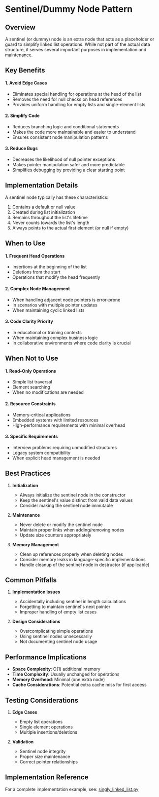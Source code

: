# Sentinel/Dummy Node Pattern

## Overview

A sentinel (or dummy) node is an extra node that acts as a placeholder or guard to simplify linked list operations. While not part of the actual data structure, it serves several important purposes in implementation and maintenance.

## Key Benefits

#### 1. Avoid Edge Cases

- Eliminates special handling for operations at the head of the list
- Removes the need for null checks on head references
- Provides uniform handling for empty lists and single-element lists

#### 2. Simplify Code

- Reduces branching logic and conditional statements
- Makes the code more maintainable and easier to understand
- Ensures consistent node manipulation patterns

#### 3. Reduce Bugs

- Decreases the likelihood of null pointer exceptions
- Makes pointer manipulation safer and more predictable
- Simplifies debugging by providing a clear starting point

## Implementation Details

A sentinel node typically has these characteristics:

1. Contains a default or null value
2. Created during list initialization
3. Remains throughout the list's lifetime
4. Never counts towards the list's length
5. Always points to the actual first element (or null if empty)

## When to Use

#### 1. Frequent Head Operations

- Insertions at the beginning of the list
- Deletions from the start
- Operations that modify the head frequently

#### 2. Complex Node Management

- When handling adjacent node pointers is error-prone
- In scenarios with multiple pointer updates
- When maintaining cyclic linked lists

#### 3. Code Clarity Priority

- In educational or training contexts
- When maintaining complex business logic
- In collaborative environments where code clarity is crucial

## When Not to Use

#### 1. Read-Only Operations

- Simple list traversal
- Element searching
- When no modifications are needed

#### 2. Resource Constraints

- Memory-critical applications
- Embedded systems with limited resources
- High-performance requirements with minimal overhead

#### 3. Specific Requirements

- Interview problems requiring unmodified structures
- Legacy system compatibility
- When explicit head management is needed

## Best Practices

1. **Initialization**

   - Always initialize the sentinel node in the constructor
   - Keep the sentinel's value distinct from valid data values
   - Consider making the sentinel node immutable

2. **Maintenance**

   - Never delete or modify the sentinel node
   - Maintain proper links when adding/removing nodes
   - Update size counters appropriately

3. **Memory Management**
   - Clean up references properly when deleting nodes
   - Consider memory leaks in language-specific implementations
   - Handle cleanup of the sentinel node in destructor (if applicable)

## Common Pitfalls

1. **Implementation Issues**

   - Accidentally including sentinel in length calculations
   - Forgetting to maintain sentinel's next pointer
   - Improper handling of empty list cases

2. **Design Considerations**
   - Overcomplicating simple operations
   - Using sentinel nodes unnecessarily
   - Not documenting sentinel node usage

## Performance Implications

- **Space Complexity**: O(1) additional memory
- **Time Complexity**: Usually unchanged for operations
- **Memory Overhead**: Minimal (one extra node)
- **Cache Considerations**: Potential extra cache miss for first access

## Testing Considerations

1. **Edge Cases**

   - Empty list operations
   - Single element operations
   - Multiple insertions/deletions

2. **Validation**
   - Sentinel node integrity
   - Proper size maintenance
   - Correct pointer relationships

## Implementation Reference

For a complete implementation example, see: [singly_linked_list.py](../implementations/python/sentinel_linked_list.py)
